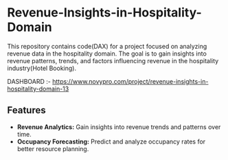 # Revenue-Insights-in-Hospitality-Domain

This repository contains code(DAX) for a project focused on analyzing revenue data in the hospitality domain. 
The goal is to gain insights into revenue patterns, trends, and factors influencing revenue in the hospitality industry(Hotel Booking).

DASHBOARD :- https://www.novypro.com/project/revenue-insights-in-hospitality-domain-13
## Features

- **Revenue Analytics:** Gain insights into revenue trends and patterns over time.
- **Occupancy Forecasting:** Predict and analyze occupancy rates for better resource planning.

